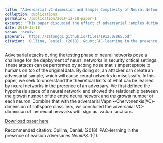```yaml
---
title: "Adversarial VC-dimension and Sample Complexity of Neural Networks"
collection: publications
permalink: /publication/2019-12-18-paper-1
excerpt: 'This paper discussed the effect of adversarial samples during test time on neural networks adversarial VC dimensions'
date: 2019-12-18
venue: 'arXiv'
paperurl: 'https://zetongqi.github.io/files/1912.08865.pdf'
citation: 'Cullina, Daniel. (2018). &quot;PAC-learning in the presence of evasion adversaries&quot; <i>NeurIPS</i>. 1(1).'
---
```

Adversarial attacks during the testing phase of neural networks pose a challenge for the deployment of neural networks in security critical settings. These attacks can be performed by adding noise that is imperceptible to humans on top of the original data. By doing so, an attacker can create an adversarial sample, which will cause neural networks to misclassify. In this paper, we seek to understand the theoretical limits of what can be learned by neural networks in the presence of an adversary. We first defined the hypothesis space of a neural network, and showed the relationship between the growth number of the entire neural network and the growth number of each neuron. Combine that with the adversarial Vapnik-Chervonenkis(VC)-dimension of halfspace classifiers, we concluded the adversarial VC-dimension of the neural networks with sign activation functions.

[Download paper here](1912.08865.pdf)

Recommended citation: Cullina, Daniel. (2018). PAC-learning in the presence of evasion adversaries <i>NeurIPS</i>. 1(1).
